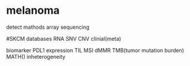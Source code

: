 # melanoma
detect mathods
  array
  sequencing

#SKCM databases
  RNA
  SNV
  CNV
  clinial(meta)
  

biomarker
  PDL1 expression
  TIL
  MSI
  dMMR
  TMB(tumor mutation burden)
  MATH()
  inheterogeneity

